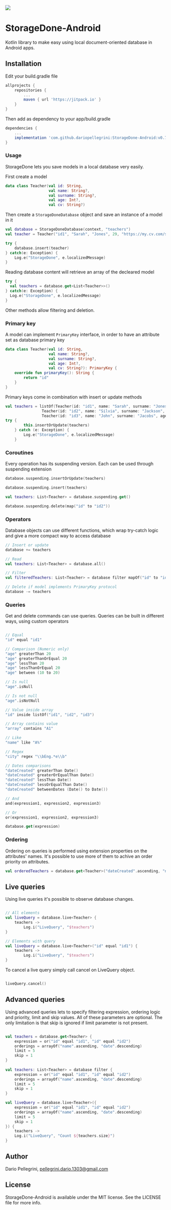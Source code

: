 ![](https://github.com/dariopellegrini/StorageDone-Android/raw/master/storagedone.png)

# StorageDone-Android
Kotlin library to make easy using local document-oriented database in Android apps.

## Installation

Edit your build.gradle file
``` groovy
allprojects {
    repositories {
        ...
        maven { url 'https://jitpack.io' }
    }
}
```
Then add as dependency to your app/build.gradle
``` groovy
dependencies {
    ...
    implementation 'com.github.dariopellegrini:StorageDone-Android:v0.7'
}
```

### Usage
StorageDone lets you save models in a local database very easily.

First create a model
```kotlin
data class Teacher(val id: String,
                   val name: String?,
                   val surname: String?,
                   val age: Int?,
                   val cv: String?)
```

Then create a `StorageDoneDatabase` object and save an instance of a model in it
```kotlin
val database = StorageDoneDatabase(context, "teachers")
val teacher = Teacher("id1", "Sarah", "Jones", 29, "https://my.cv.com/sarah_jones")

try {
    database.insert(teacher)
} catch(e: Exception) {
    Log.e("StorageDone", e.localizedMessage)
}
```

Reading database content will retrieve an array of the decleared model
```kotlin
try {
  val teachers = database.get<List<Teacher>>()
} catch(e: Exception) {
  Log.e("StorageDone", e.localizedMessage)
}
```

Other methods allow filtering and deletion.

### Primary key
A model can implement `PrimaryKey` interface, in order to have an attribute set as database primary key
```kotlin
data class Teacher(val id: String,
                   val name: String?,
                   val surname: String?,
                   val age: Int?,
                   val cv: String?): PrimaryKey {
    override fun primaryKey(): String {
        return "id"
    }
}
```

Primary keys come in combination with insert or update methods
```kotlin
val teachers = listOf(Teacher(id: "id1", name: "Sarah", surname: "Jones", age: 29, cv: "https://my.cv.com/sarah_jones"),
                Teacher(id: "id2", name: "Silvia", surname: "Jackson", age: 29, cv: "https://my.cv.com/silvia_jackson"),
                Teacher(id: "id3", name: "John", surname: "Jacobs", age: 30, cv: "https://my.cv.com/john_jackobs"))      
try {
        this.insertOrUpdate(teachers)
    } catch (e: Exception) {
        Log.e("StorageDone", e.localizedMessage)
    }
```

### Coroutines
Every operation has its suspending version. Each can be used through suspending extension
```kotlin
database.suspending.insertOrUpdate(teachers)

database.suspending.insert(teachers)

val teachers: List<Teacher> = database.suspending.get()

database.suspending.delete(map("id" to "id2"))

```

### Operators
Database objects can use different functions, which wrap try-catch logic and give a more compact way to access database
```kotlin
// Insert or update
database += teachers

// Read
val teachers: List<Teacher> = database.all()

// Filter
val filteredTeachers: List<Teacher> = database filter mapOf("id" to "id2")

// Delete if model implements PrimaryKey protocol
database -= teachers
```

### Queries
Get and delete commands can use queries. Queries can be built in different ways, using custom operators

```kotlin

// Equal
"id" equal "id1"

// Comparison (Numeric only)
"age" greaterThan 20
"age" greaterThanOrEqual 20
"age" lessThan 20
"age" lessThanOrEqual 20
"age" between (10 to 20)

// Is null
"age".isNull

// Is not null
"age".isNotNull

// Value inside array
"id" inside listOf("id1", "id2", "id3")

// Array contains value
"array" contains "A1"

// Like
"name" like "A%"

// Regex
"city" regex "\\bEng.*e\\b"

// Dates comparisons
"dateCreated" greaterThan Date()
"dateCreated" greaterOrEqualThan Date()
"dateCreated" lessThan Date()
"dateCreated" lessOrEqualThan Date()
"dateCreated" betweenDates (Date() to Date())

// And
and(expression1, expression2, expression3)

// Or
or(expression1, expression2, expression3)

database.get(expression)
```

### Ordering
Ordering on queries is performed using extension properties on the attributes' names. It's possible to use more of them to achive an order priority on attributes.
```kotlin
val orderedTeachers = database.get<Teacher>("dateCreated".ascending, "name".ascending)
```

## Live queries
Using live queries it's possible to observe database changes.
```kotlin

// All elements
val liveQuery = database.live<Teacher> {
    teachers ->
        Log.i("LiveQuery", "$teachers")
}

// Elements with query
val liveQuery = database.live<Teacher>("id" equal "id1") {
    teachers ->
        Log.i("LiveQuery", "$teachers")
}
```

To cancel a live query simply call cancel on LiveQuery object.
```kotlin

liveQuery.cancel()

```

## Advanced queries
Using advanced queries lets to specify filtering expression, ordering logic and priority, limit and skip values. All of these parameters are optional. The only limitation is that skip is ignored if limit parameter is not present.
```kotlin

val teachers = database.get<Teacher> {
    expression = or("id" equal "id1", "id" equal "id2")
    orderings = arrayOf("name".ascending, "date".descending)
    limit = 5
    skip = 1
}
            
val teachers: List<Teacher> = database filter {
    expression = or("id" equal "id1", "id" equal "id2")
    orderings = arrayOf("name".ascending, "date".descending)
    limit = 5
    skip = 1
}

val liveQuery = database.live<Teacher>({
    expression = or("id" equal "id1", "id" equal "id2")
    orderings = arrayOf("name".ascending, "date".descending)
    limit = 5
    skip = 1
}) {
    teachers ->
    Log.i("LiveQuery", "Count ${teachers.size}")
}
```

## Author

Dario Pellegrini, pellegrini.dario.1303@gmail.com

## License

StorageDone-Android is available under the MIT license. See the LICENSE file for more info.
